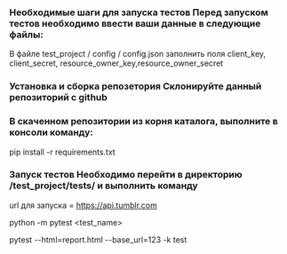 ### Необходимые шаги для запуска тестов Перед запуском тестов необходимо ввести ваши данные в следующие файлы:

В файле test_project / config / config.json заполнить поля client_key, client_secret, resource_owner_key,resource_owner_secret

### Установка и сборка репозетория Склонируйте данный репозиторий с github

### В скаченном репозитории из корня каталога, выполните в консоли команду:

pip install -r requirements.txt

### Запуск тестов Необходимо перейти в директорию /test_project/tests/ и выполнить команду
url для запуска =  https://api.tumblr.com <br>

python -m pytest <test_name>

pytest --html=report.html --base_url=123 -k test
